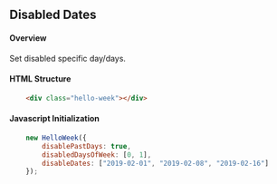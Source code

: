 ## Disabled Dates

#### Overview
Set disabled specific day/days.

#### HTML Structure
```html
    <div class="hello-week"></div>
```

#### Javascript Initialization
```js
    new HelloWeek({
        disablePastDays: true,
        disabledDaysOfWeek: [0, 1],
        disableDates: ["2019-02-01", "2019-02-08", "2019-02-16"]
    });
```

